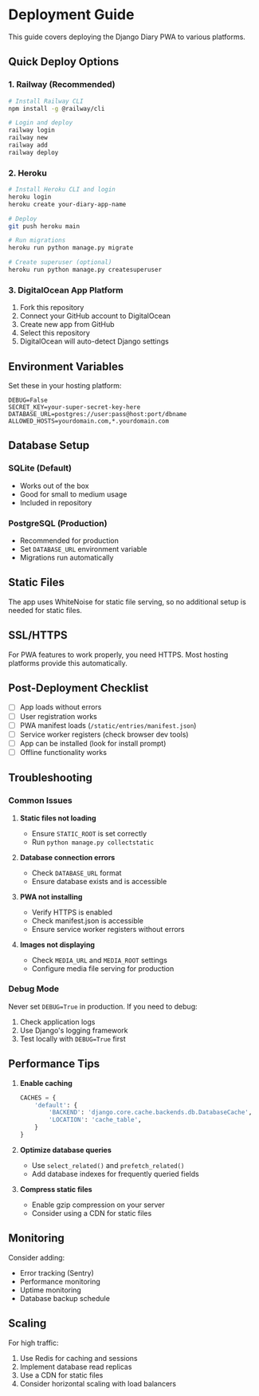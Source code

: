 # Deployment Guide

This guide covers deploying the Django Diary PWA to various platforms.

## Quick Deploy Options

### 1. Railway (Recommended)

```bash
# Install Railway CLI
npm install -g @railway/cli

# Login and deploy
railway login
railway new
railway add
railway deploy
```

### 2. Heroku

```bash
# Install Heroku CLI and login
heroku login
heroku create your-diary-app-name

# Deploy
git push heroku main

# Run migrations
heroku run python manage.py migrate

# Create superuser (optional)
heroku run python manage.py createsuperuser
```

### 3. DigitalOcean App Platform

1. Fork this repository
2. Connect your GitHub account to DigitalOcean
3. Create new app from GitHub
4. Select this repository
5. DigitalOcean will auto-detect Django settings

## Environment Variables

Set these in your hosting platform:

```
DEBUG=False
SECRET_KEY=your-super-secret-key-here
DATABASE_URL=postgres://user:pass@host:port/dbname
ALLOWED_HOSTS=yourdomain.com,*.yourdomain.com
```

## Database Setup

### SQLite (Default)
- Works out of the box
- Good for small to medium usage
- Included in repository

### PostgreSQL (Production)
- Recommended for production
- Set `DATABASE_URL` environment variable
- Migrations run automatically

## Static Files

The app uses WhiteNoise for static file serving, so no additional setup is needed for static files.

## SSL/HTTPS

For PWA features to work properly, you need HTTPS. Most hosting platforms provide this automatically.

## Post-Deployment Checklist

- [ ] App loads without errors
- [ ] User registration works
- [ ] PWA manifest loads (`/static/entries/manifest.json`)
- [ ] Service worker registers (check browser dev tools)
- [ ] App can be installed (look for install prompt)
- [ ] Offline functionality works

## Troubleshooting

### Common Issues

1. **Static files not loading**
   - Ensure `STATIC_ROOT` is set correctly
   - Run `python manage.py collectstatic`

2. **Database connection errors**
   - Check `DATABASE_URL` format
   - Ensure database exists and is accessible

3. **PWA not installing**
   - Verify HTTPS is enabled
   - Check manifest.json is accessible
   - Ensure service worker registers without errors

4. **Images not displaying**
   - Check `MEDIA_URL` and `MEDIA_ROOT` settings
   - Configure media file serving for production

### Debug Mode

Never set `DEBUG=True` in production. If you need to debug:

1. Check application logs
2. Use Django's logging framework
3. Test locally with `DEBUG=True` first

## Performance Tips

1. **Enable caching**
   ```python
   CACHES = {
       'default': {
           'BACKEND': 'django.core.cache.backends.db.DatabaseCache',
           'LOCATION': 'cache_table',
       }
   }
   ```

2. **Optimize database queries**
   - Use `select_related()` and `prefetch_related()`
   - Add database indexes for frequently queried fields

3. **Compress static files**
   - Enable gzip compression on your server
   - Consider using a CDN for static files

## Monitoring

Consider adding:
- Error tracking (Sentry)
- Performance monitoring
- Uptime monitoring
- Database backup schedule

## Scaling

For high traffic:
1. Use Redis for caching and sessions
2. Implement database read replicas
3. Use a CDN for static files
4. Consider horizontal scaling with load balancers
